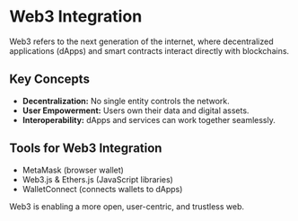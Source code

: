 # Web3 Integration

Web3 refers to the next generation of the internet, where decentralized applications (dApps) and smart contracts interact directly with blockchains.

## Key Concepts
- **Decentralization:** No single entity controls the network.
- **User Empowerment:** Users own their data and digital assets.
- **Interoperability:** dApps and services can work together seamlessly.

## Tools for Web3 Integration
- MetaMask (browser wallet)
- Web3.js & Ethers.js (JavaScript libraries)
- WalletConnect (connects wallets to dApps)

Web3 is enabling a more open, user-centric, and trustless web. 
